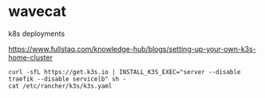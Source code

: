 # wavecat
k8s deployments

https://www.fullstaq.com/knowledge-hub/blogs/setting-up-your-own-k3s-home-cluster

```
curl -sfL https://get.k3s.io | INSTALL_K3S_EXEC="server --disable traefik --disable servicelb" sh - 
cat /etc/rancher/k3s/k3s.yaml
```